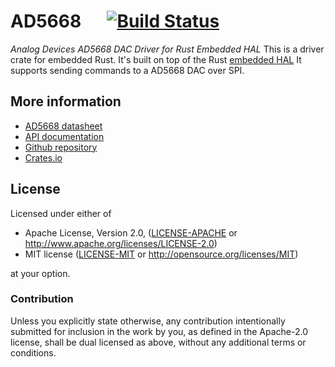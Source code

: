 # AD5668 &emsp; [![Build Status](https://travis-ci.com/mendelt/ad5668.svg?branch=master)](https://travis-ci.com/mendelt/ad5668)

*Analog Devices AD5668 DAC Driver for Rust Embedded HAL*
This is a driver crate for embedded Rust. It's built on top of the Rust
[embedded HAL](https://github.com/rust-embedded/embedded-hal)
It supports sending commands to a AD5668 DAC over SPI.

## More information
- [AD5668 datasheet](https://www.analog.com/media/en/technical-documentation/data-sheets/AD5628_5648_5668.pdf)
- [API documentation](https://docs.rs/ad5668)
- [Github repository](https://github.com/mendelt/ad5668)
- [Crates.io](https://crates.io/crates/ad5668)

## License

Licensed under either of

 * Apache License, Version 2.0, ([LICENSE-APACHE](LICENSE-APACHE) or http://www.apache.org/licenses/LICENSE-2.0)
 * MIT license ([LICENSE-MIT](LICENSE-MIT) or http://opensource.org/licenses/MIT)

at your option.

### Contribution

Unless you explicitly state otherwise, any contribution intentionally submitted
for inclusion in the work by you, as defined in the Apache-2.0 license, shall be dual licensed as above, without any
additional terms or conditions.
